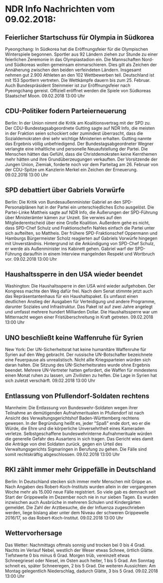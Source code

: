 # NDR Info Nachrichten vom 09.02.2018:


## Feierlicher Startschuss für Olympia in Südkorea
Pyeongchang: In Südkorea hat die Eröffnungsfeier für die Olympischen Winterspiele begonnen. Sportler aus 92 Ländern ziehen zur Stunde zu einer feierlichen Zeremonie in das Olympiastadion ein. Die Mannschaften Nord- und Südkoreas wollen gemeinsam einmarschieren. Dies gilt als Zeichen der Annäherung zwischen den beiden verfeindeten Ländern. Insgesamt nehmen gut 2.900 Athleten an den 102 Wettbewerben teil. Deutschland ist mit 153 Sportlern vertreten. Die Wettkämpfe dauern bis zum 25. Februar. Auch Bundespräsident Steinmeier ist zur Eröffnungsfeier nach Pyeongchang gereist. Offiziell eröffnet werden die Spiele von Südkoreas Staatschef Moon. 09.02.2018 13:00 Uhr 

## CDU-Politiker fodern Parteierneuerung
Berlin: In der Union nimmt die Kritik am Koalitionsvertrag mit der SPD zu. Der CDU-Bundestagsabgeordnete Gutting sagte auf NDR Info, die meisten in der Fraktion seien schockiert oder zumindest überrascht, dass die Sozialdemokraten drei sehr wichtige Ministerien erhalten. Gutting nannte das Ergebnis völlig unbefriedigend. Der Bundestagsabgeordneter Wegner verlangte eine inhaltliche und personelle Neuaufstellung der Partei. Die Menschen hätten das Gefühl, dass die Christdemokraten keine Kernthemen mehr hätten und ihre Grundüberzeugungen verkauften. Der Vorsitzende der Jungen Union, Ziemiak, forderte noch vor dem Parteitag am 26. Februar von der CDU-Spitze um Kanzlerin Merkel ein Zeichen der Erneuerung. 09.02.2018 13:00 Uhr 

## SPD debattiert über Gabriels Vorwürfe
Berlin: Die Kritik von Bundesaußenminister Gabriel an den SPD-Personalplänen hat in der Partei ein unterschiedliches  Echo ausgelöst. Die Partei-Linke Mattheis sagte auf NDR Info, die Äußerungen der SPD-Führung über Ministerämter kämen zur Unzeit. Sie verwies auf den Mitgliederentscheid über eine Große Koalition. Außerdem gehe es nicht, dass SPD-Chef Schulz und Fraktionschefin Nahles einfach die Partei unter sich aufteilten, so Mattheis. Der frühere SPD-Fraktionschef Oppermann und Hamburgs Bürgermeister Scholz reagierten auf Gabriels Vorwürfe hingegen mit Unverständnis. Hintergrund ist die Ankündigung von SPD-Chef Schulz, er werde als Außenminister ins Kabinett gehen. Gabriel warf der SPD-Führung daraufhin in einem Interview mangelnden Respekt und Wortbruch vor. 09.02.2018 13:00 Uhr 

## Haushaltssperre in den USA wieder beendet
Washington: Die Haushaltssperre in den USA wird wieder aufgehoben. Der Kongress machte den Weg dafür frei. Nach dem Senat stimmte jetzt auch das Repräsentantenhaus für ein Haushaltspaket. Es umfasst einen deutlichen Anstieg der Ausgaben für Verteidigung und andere Programme, darunter Soziales und Infrastruktur. Das Paket ist auf zwei Jahre angelegt und umfasst mehrere hundert Milliarden Dollar. Die Haushaltssperre war um Mitternacht wegen einer Fristüberschreitung in Kraft getreten. 09.02.2018 13:00 Uhr 

## UNO beschließt keine Waffenruhe für Syrien
New York: Der UN-Sicherheitsrat hat keine humanitäre Waffenruhe für Syrien auf den Weg gebracht. Der russische UN-Botschafter bezeichnete eine Feuerpause als unrealistisch. Nicht allle Kriegsparteien würden sich daran halten. Die Sitzung des UN-Sicherheitsrates wurde ohne Ergebnis beendet. Mehrere UN-Vertreter hatten gefordert, die Waffen für mindestens einen Monat ruhen zu lassen, um Zivilisten zu helfen. Die Lage in Syrien hat sich zuletzt verschärft. 09.02.2018 13:00 Uhr 

## Entlassung von Pfullendorf-Soldaten rechtens
Mannheim: Die Entlassung von Bundeswehr-Soldaten wegen ihrer Teilnahme an demütigenden Aufnahmeritualen in Pfullendorf ist nach Ansicht des Verwaltungsgerichtshof Baden-Württemberg rechtens gewesen. In der Begründung heißt es, jeder "Spaß" ende dort, wo er die Würde, die Ehre und die körperliche Unversehrtheit eines Kameraden verletze. Selbstgeschaffene bundeswehrinterne Aufnahmerituale würden die generelle Gefahr des Ausartens in sich tragen. Das Gericht wies damit die Anträge von drei Soldaten zurück, gegen ein Urteil des Verwaltungsgerichts Sigmaringen in Berufung zu gehen. Die Fälle sind somit rechtskräftig abgeschlossen. 09.02.2018 13:00 Uhr 

## RKI zählt immer mehr Grippefälle in Deutschland
Berlin: In Deutschland stecken sich immer mehr Menschen mit Grippe an. Nach Angaben des Robert-Koch-Instituts wurden allein in der vergangenen Woche mehr als 15.000 neue Fälle registriert. So viele gab es demnach seit Start der Grippewelle im Dezember noch nie in nur sieben Tagen. Es wurden inzwischen auch Ausbrüche in mehreren Schulen und Kindergärten gemeldet. Die Zahl der Arztbesuche, die der Influenza zugeschrieben werden, liege bislang aber unter dem Niveau der schweren Grippewelle 2016/17, so das Robert-Koch-Institut. 09.02.2018 13:00 Uhr 

## Wettervorhersage
Das Wetter:
Nachmittags oftmals sonnig und trocken bei 0 bis 4 Grad. Nachts im Verlauf Nebel, westlich der Weser etwas Schnee, örtlich Glätte. Tiefstwerte 0 bis minus 6 Grad. Morgen trüb, vereinzelt etwas Schneegriesel oder Niesel, im Osten auch heiter, 1 bis 5 Grad. Am Sonntag schneit es, später Schneeregen, 2 bis 5 Grad. Die weiteren Aussichten: Am Montag gelegentlich Niederschlag, dadurch Glätte, 3 bis 5 Grad. 09.02.2018 13:00 Uhr 

